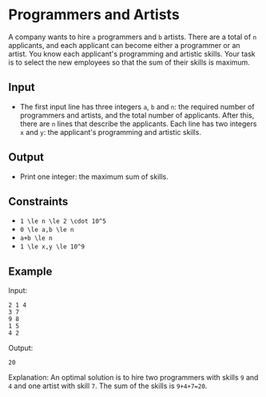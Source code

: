 # Programmers and Artists 

A company wants to hire ```a``` programmers and ```b``` artists.
There are a total of ```n``` applicants, and each applicant can become either a programmer or an artist. You know each applicant's programming and artistic skills.
Your task is to select the new employees so that the sum of their skills is maximum.
## Input
- The first input line has three integers ```a```, ```b``` and ```n```: the required number of programmers and artists, and the total number of applicants.
After this, there are ```n``` lines that describe the applicants. Each line has two integers ```x``` and ```y```: the applicant's programming and artistic skills.
## Output
- Print one integer: the maximum sum of skills.
## Constraints

- ```1 \le n \le 2 \cdot 10^5```
- ```0 \le a,b \le n```
- ```a+b \le n```
- ```1 \le x,y \le 10^9```

## Example
Input:
```
2 1 4
3 7
9 8
1 5
4 2
```

Output:
```
20
```

Explanation: An optimal solution is to hire two programmers with skills ```9``` and ```4``` and one artist with skill ```7```. The sum of the skills is ```9+4+7=20```.
